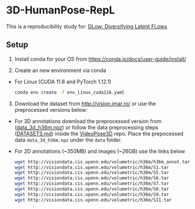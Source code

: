 # 3D-HumanPose-RepL

This is a reproducibility study for: [DLow: Diversifying Latent FLows](https://arxiv.org/pdf/2003.08386.pdf)

## Setup

1. Install conda for your OS from https://conda.io/docs/user-guide/install/

2. Create an new environment via conda

- For Linux (CUDA 11.6 and PyTorch 1.12.1)
    ```bash
    conda env create -f env_linux_cuda116.yaml
    ```

3. Download the dataset from http://vision.imar.ro/ or use the preprocessed versions below:

- For 3D annotations download the preprocessed version from ([data_3d_h36m.npz](https://drive.google.com/file/d/1VrPFnUWxb56SXrkucy-HIxjcc6t80uxi/view?usp=share_link)) or follow the data preprocessing steps ([DATASETS.md](https://github.com/facebookresearch/VideoPose3D/blob/master/DATASETS.md)) inside the [VideoPose3D](https://github.com/facebookresearch/VideoPose3D) repo. Place the prepocessed data ``data_3d_h36m.npz`` under the ``data`` folder.

- For 2D annotations (~350MB) and images (~26GB) use the links below

    ```bash
    wget http://visiondata.cis.upenn.edu/volumetric/h36m/h36m_annot.tar
    wget http://visiondata.cis.upenn.edu/volumetric/h36m/S1.tar
    wget http://visiondata.cis.upenn.edu/volumetric/h36m/S5.tar
    wget http://visiondata.cis.upenn.edu/volumetric/h36m/S6.tar
    wget http://visiondata.cis.upenn.edu/volumetric/h36m/S7.tar
    wget http://visiondata.cis.upenn.edu/volumetric/h36m/S8.tar
    wget http://visiondata.cis.upenn.edu/volumetric/h36m/S9.tar
    wget http://visiondata.cis.upenn.edu/volumetric/h36m/S11.tar
    ```
